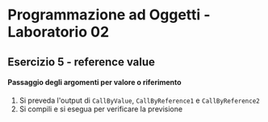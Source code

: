 # Programmazione ad Oggetti - Laboratorio 02
## Esercizio 5 - reference value

#### Passaggio degli argomenti per valore o riferimento

1. Si preveda l'output di `CallByValue`, `CallByReference1` e `CallByReference2`
2. Si compili e si esegua per verificare la previsione
